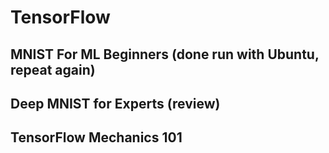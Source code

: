 # TensorFlow

## MNIST For ML Beginners (done run with Ubuntu, repeat again)
## Deep MNIST for Experts (review)
## TensorFlow Mechanics 101 